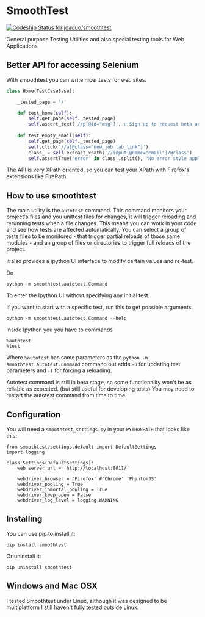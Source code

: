 # SmoothTest

[ ![Codeship Status for joaduo/smoothtest](https://codeship.com/projects/cdad4830-b21d-0132-82c3-62decd5a7cb3/status?branch=master)](https://codeship.com/projects/69981)

General purpose Testing Utilities and also special testing tools for Web Applications

## Better API for accessing Selenium

With smoothtest you can write nicer tests for web sites.

```python
class Home(TestCaseBase):

    _tested_page = '/'

    def test_home(self):
        self.get_page(self._tested_page)
        self.assert_text('//p[@id="msg"]', u'Sign up to request beta access.')
        
    def test_empty_email(self):
        self.get_page(self._tested_page)
        self.click('//a[@class="new_job tab_link"]')
        class_ = self.extract_xpath('//input[@name="email"]/@class')
        self.assertTrue('error' in class_.split(), 'No error style applied')

```

The API is very XPath oriented, so you can test your XPath with Firefox's extensions like FirePath.

## How to use smoothtest

The main utility is the `autotest` command. This command monitors your project's files and you unittest files for changes, it will trigger reloading and rerunning tests when a file changes. This means you can work in your code and see how tests are affected automatically. You can select a group of tests files to be monitored - that trigger partial reloads of those same modules -  and an group of files or directories to trigger full reloads of the project.

It also provides a ipython UI interface to modify certain values and re-test.

Do
```
python -m smoothtest.autotest.Command
```
To enter the Ipython UI without specifying any initial test.

If you want to start with a specific test, run this to get possible arguments.
```
python -m smoothtest.autotest.Command --help
```

Inside Ipython you you have to commands
```
%autotest
%test
``` 
Where `%autotest` has same parameters as the `python -m smoothtest.autotest.Command` command but adds `-u` for updating test parameters and `-f` for forcing a reloading.

Autotest command is still in beta stage, so some functionality won't be as reliable as expected. (but still useful for developing tests) You may need to restart the autotest command from time to time.

## Configuration

You will need a `smoothtest_settings.py` in your `PYTHONPATH` that looks like this:

``` 
from smoothtest.settings.default import DefaultSettings
import logging

class Settings(DefaultSettings):
    web_server_url = 'http://localhost:8011/'

    webdriver_browser = 'Firefox' #'Chrome' 'PhantomJS'
    webdriver_pooling = True
    webdriver_inmortal_pooling = True
    webdriver_keep_open = False
    webdriver_log_level = logging.WARNING
``` 

## Installing
You can use pip to install it:
```
pip install smoothtest 
``` 
Or uninstall it:
```
pip uninstall smoothtest 
``` 

## Windows and Mac OSX

I tested Smoothtest under Linux, although it was designed to be multiplatform I still haven't fully tested outside Linux.
